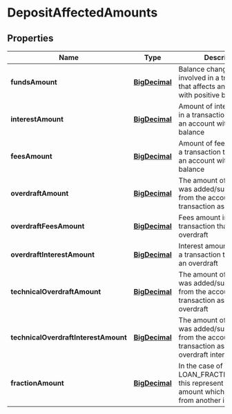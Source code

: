 
# DepositAffectedAmounts

## Properties
Name | Type | Description | Notes
------------ | ------------- | ------------- | -------------
**fundsAmount** | [**BigDecimal**](BigDecimal.md) | Balance change amount involved in a transaction that affects an account with positive balance |  [optional]
**interestAmount** | [**BigDecimal**](BigDecimal.md) | Amount of interest involved in a transaction that affects an account with positive balance |  [optional]
**feesAmount** | [**BigDecimal**](BigDecimal.md) | Amount of fees involved in a transaction that affects an account with positive balance |  [optional]
**overdraftAmount** | [**BigDecimal**](BigDecimal.md) | The amount of money that was added/subtracted from the account by this transaction as overdraft |  [optional]
**overdraftFeesAmount** | [**BigDecimal**](BigDecimal.md) | Fees amount involved in a transaction that affects an overdraft |  [optional]
**overdraftInterestAmount** | [**BigDecimal**](BigDecimal.md) | Interest amount involved in a transaction that affects an overdraft |  [optional]
**technicalOverdraftAmount** | [**BigDecimal**](BigDecimal.md) | The amount of money that was added/subtracted from the account by this transaction as technical overdraft |  [optional]
**technicalOverdraftInterestAmount** | [**BigDecimal**](BigDecimal.md) | The amount of money that was added/subtracted from the account by this transaction as technical overdraft interest |  [optional]
**fractionAmount** | [**BigDecimal**](BigDecimal.md) | In the case of an LOAN_FRACTION_BOUGHT this represent the fraction amount which was bought from another investor |  [optional]



